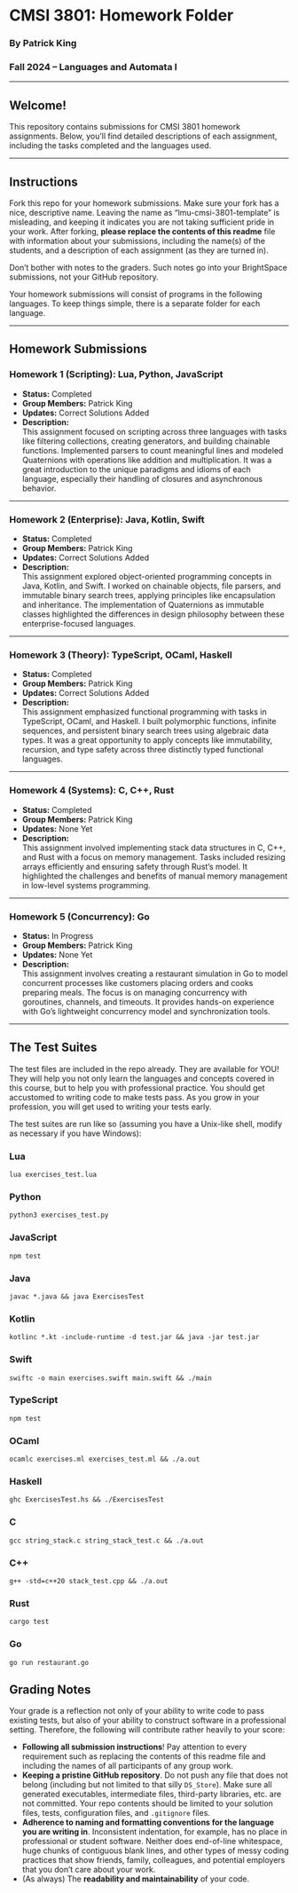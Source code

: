 # **CMSI 3801: Homework Folder**  
### **By Patrick King**  
### **Fall 2024 – Languages and Automata I**  

---

## **Welcome!**

This repository contains submissions for CMSI 3801 homework assignments. Below, you’ll find detailed descriptions of each assignment, including the tasks completed and the languages used.  

---

## **Instructions**

Fork this repo for your homework submissions. Make sure your fork has a nice, descriptive name. Leaving the name as “lmu-cmsi-3801-template” is misleading, and keeping it indicates you are not taking sufficient pride in your work. After forking, **please replace the contents of this readme** file with information about your submissions, including the name(s) of the students, and a description of each assignment (as they are turned in).  

Don’t bother with notes to the graders. Such notes go into your BrightSpace submissions, not your GitHub repository.  

Your homework submissions will consist of programs in the following languages. To keep things simple, there is a separate folder for each language.  

---

## **Homework Submissions**

### **Homework 1 (Scripting):** Lua, Python, JavaScript  
- **Status:** Completed  
- **Group Members:** Patrick King  
- **Updates:** Correct Solutions Added  
- **Description:**  
  This assignment focused on scripting across three languages with tasks like filtering collections, creating generators, and building chainable functions. Implemented parsers to count meaningful lines and modeled Quaternions with operations like addition and multiplication. It was a great introduction to the unique paradigms and idioms of each language, especially their handling of closures and asynchronous behavior.  

---

### **Homework 2 (Enterprise):** Java, Kotlin, Swift  
- **Status:** Completed  
- **Group Members:** Patrick King  
- **Updates:** Correct Solutions Added  
- **Description:**  
  This assignment explored object-oriented programming concepts in Java, Kotlin, and Swift. I worked on chainable objects, file parsers, and immutable binary search trees, applying principles like encapsulation and inheritance. The implementation of Quaternions as immutable classes highlighted the differences in design philosophy between these enterprise-focused languages.  

---

### **Homework 3 (Theory):** TypeScript, OCaml, Haskell  
- **Status:** Completed  
- **Group Members:** Patrick King  
- **Updates:** Correct Solutions Added  
- **Description:**  
  This assignment emphasized functional programming with tasks in TypeScript, OCaml, and Haskell. I built polymorphic functions, infinite sequences, and persistent binary search trees using algebraic data types. It was a great opportunity to apply concepts like immutability, recursion, and type safety across three distinctly typed functional languages.  

---

### **Homework 4 (Systems):** C, C++, Rust  
- **Status:** Completed  
- **Group Members:** Patrick King  
- **Updates:** None Yet  
- **Description:**  
  This assignment involved implementing stack data structures in C, C++, and Rust with a focus on memory management. Tasks included resizing arrays efficiently and ensuring safety through Rust’s model. It highlighted the challenges and benefits of manual memory management in low-level systems programming.  

---

### **Homework 5 (Concurrency):** Go  
- **Status:** In Progress  
- **Group Members:** Patrick King  
- **Updates:** None Yet  
- **Description:**  
  This assignment involves creating a restaurant simulation in Go to model concurrent processes like customers placing orders and cooks preparing meals. The focus is on managing concurrency with goroutines, channels, and timeouts. It provides hands-on experience with Go’s lightweight concurrency model and synchronization tools.  

---

## **The Test Suites**

The test files are included in the repo already. They are available for YOU! They will help you not only learn the languages and concepts covered in this course, but to help you with professional practice. You should get accustomed to writing code to make tests pass. As you grow in your profession, you will get used to writing your tests early.  

The test suites are run like so (assuming you have a Unix-like shell, modify as necessary if you have Windows):

### Lua

```
lua exercises_test.lua
```

### Python

```
python3 exercises_test.py
```

### JavaScript

```
npm test
```

### Java

```
javac *.java && java ExercisesTest
```

### Kotlin

```
kotlinc *.kt -include-runtime -d test.jar && java -jar test.jar
```

### Swift

```
swiftc -o main exercises.swift main.swift && ./main
```

### TypeScript

```
npm test
```

### OCaml

```
ocamlc exercises.ml exercises_test.ml && ./a.out
```

### Haskell

```
ghc ExercisesTest.hs && ./ExercisesTest
```

### C

```
gcc string_stack.c string_stack_test.c && ./a.out
```

### C++

```
g++ -std=c++20 stack_test.cpp && ./a.out
```

### Rust

```
cargo test
```

### Go

```
go run restaurant.go
```

## Grading Notes

Your grade is a reflection not only of your ability to write code to pass existing tests, but also of your ability to construct software in a professional setting. Therefore, the following will contribute rather heavily to your score:

- **Following all submission instructions**! Pay attention to every requirement such as replacing the contents of this readme file and including the names of all participants of any group work.
- **Keeping a pristine GitHub repository**. Do not push any file that does not belong (including but not limited to that silly `DS_Store`). Make sure all generated executables, intermediate files, third-party libraries, etc. are not committed. Your repo contents should be limited to your solution files, tests, configuration files, and `.gitignore` files.
- **Adherence to naming and formatting conventions for the language you are writing in**. Inconsistent indentation, for example, has no place in professional or student software. Neither does end-of-line whitespace, huge chunks of contiguous blank lines, and other types of messy coding practices that show friends, family, colleagues, and potential employers that you don’t care about your work.
- (As always) The **readability and maintainability** of your code.
